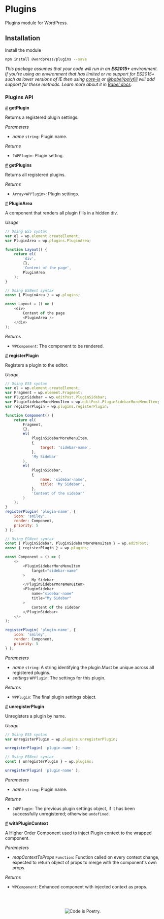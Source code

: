 # Plugins

Plugins module for WordPress.

## Installation

Install the module

```bash
npm install @wordpress/plugins --save
```

_This package assumes that your code will run in an **ES2015+** environment. If you're using an environment that has limited or no support for ES2015+ such as lower versions of IE then using [core-js](https://github.com/zloirock/core-js) or [@babel/polyfill](https://babeljs.io/docs/en/next/babel-polyfill) will add support for these methods. Learn more about it in [Babel docs](https://babeljs.io/docs/en/next/caveats)._

### Plugins API

<!-- START TOKEN(Autogenerated API docs) -->

<a name="getPlugin" href="#getPlugin">#</a> **getPlugin**

Returns a registered plugin settings.

_Parameters_

-   _name_ `string`: Plugin name.

_Returns_

-   `?WPPlugin`: Plugin setting.

<a name="getPlugins" href="#getPlugins">#</a> **getPlugins**

Returns all registered plugins.

_Returns_

-   `Array<WPPlugin>`: Plugin settings.

<a name="PluginArea" href="#PluginArea">#</a> **PluginArea**

A component that renders all plugin fills in a hidden div.

_Usage_

```js
// Using ES5 syntax
var el = wp.element.createElement;
var PluginArea = wp.plugins.PluginArea;

function Layout() {
	return el(
		'div',
		{},
		'Content of the page',
		PluginArea
	);
}
```

```js
// Using ESNext syntax
const { PluginArea } = wp.plugins;

const Layout = () => (
	<div>
		Content of the page
		<PluginArea />
	</div>
);
```

_Returns_

-   `WPComponent`: The component to be rendered.

<a name="registerPlugin" href="#registerPlugin">#</a> **registerPlugin**

Registers a plugin to the editor.

_Usage_

```js
// Using ES5 syntax
var el = wp.element.createElement;
var Fragment = wp.element.Fragment;
var PluginSidebar = wp.editPost.PluginSidebar;
var PluginSidebarMoreMenuItem = wp.editPost.PluginSidebarMoreMenuItem;
var registerPlugin = wp.plugins.registerPlugin;

function Component() {
	return el(
		Fragment,
		{},
		el(
			PluginSidebarMoreMenuItem,
			{
				target: 'sidebar-name',
			},
			'My Sidebar'
		),
		el(
			PluginSidebar,
			{
				name: 'sidebar-name',
				title: 'My Sidebar',
			},
			'Content of the sidebar'
		)
	);
}
registerPlugin( 'plugin-name', {
	icon: 'smiley',
	render: Component,
	priority: 5
} );
```

```js
// Using ESNext syntax
const { PluginSidebar, PluginSidebarMoreMenuItem } = wp.editPost;
const { registerPlugin } = wp.plugins;

const Component = () => (
	<>
		<PluginSidebarMoreMenuItem
			target="sidebar-name"
		>
			My Sidebar
		</PluginSidebarMoreMenuItem>
		<PluginSidebar
			name="sidebar-name"
			title="My Sidebar"
		>
			Content of the sidebar
		</PluginSidebar>
	</>
);

registerPlugin( 'plugin-name', {
	icon: 'smiley',
	render: Component,
	priority: 5
} );
```

_Parameters_

-   _name_ `string`: A string identifying the plugin.Must be unique across all registered plugins.
-   _settings_ `WPPlugin`: The settings for this plugin.

_Returns_

-   `WPPlugin`: The final plugin settings object.

<a name="unregisterPlugin" href="#unregisterPlugin">#</a> **unregisterPlugin**

Unregisters a plugin by name.

_Usage_

```js
// Using ES5 syntax
var unregisterPlugin = wp.plugins.unregisterPlugin;

unregisterPlugin( 'plugin-name' );
```

```js
// Using ESNext syntax
const { unregisterPlugin } = wp.plugins;

unregisterPlugin( 'plugin-name' );
```

_Parameters_

-   _name_ `string`: Plugin name.

_Returns_

-   `?WPPlugin`: The previous plugin settings object, if it has been successfully unregistered; otherwise `undefined`.

<a name="withPluginContext" href="#withPluginContext">#</a> **withPluginContext**

A Higher Order Component used to inject Plugin context to the
wrapped component.

_Parameters_

-   _mapContextToProps_ `Function`: Function called on every context change, expected to return object of props to merge with the component's own props.

_Returns_

-   `WPComponent`: Enhanced component with injected context as props.


<!-- END TOKEN(Autogenerated API docs) -->

<br/><br/><p align="center"><img src="https://s.w.org/style/images/codeispoetry.png?1" alt="Code is Poetry." /></p>
